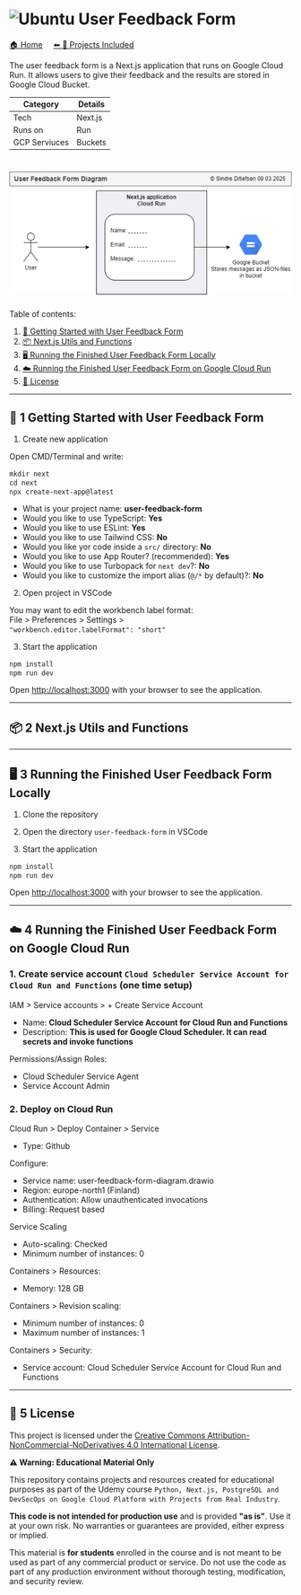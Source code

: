 # ![Ubuntu](https://raw.githubusercontent.com/ditlef9/python-nextjs-postgresql-devsecops-gcp/main/_docs/ubuntu-32x23.png) User Feedback Form 

[🏠 Home](../../)
&nbsp; &nbsp;
[⬅ 🎯 Projects Included](../../#-4-projects-included)

The user feedback form is a Next.js application that runs on Google Cloud Run.
It allows users to give their feedback and the results are stored in Google Cloud Bucket.

| Category      | Details |          
|---------------|---------|
| Tech          | Next.js |
| Runs on       | Run     |
| GCP Serviuces | Buckets |


# ![User Feedback Form Diagram](_docs/user-feedback-form-diagram.drawio.png) 

Table of contents:
1. [🚀 Getting Started with User Feedback Form](#-1-getting-started)
2. [📦 Next.js Utils and Functions](#-1-getting-started)
3. [🖥️ Running the Finished User Feedback Form Locally](#-1-getting-started)
4. [☁️ Running the Finished User Feedback Form on Google Cloud Run](#-1-getting-started)
5. [📜 License](#-4-license)

---

## 🚀 1 Getting Started with User Feedback Form

1. Create new application

Open CMD/Terminal and write:

```
mkdir next
cd next
npx create-next-app@latest
```

* What is your project name: **user-feedback-form**
* Would you like to use TypeScript: **Yes**
* Would you like to use ESLint: **Yes**
* Would you like to use Tailwind CSS: **No**
* Would you like yor code inside a `src/` directory: **No**
* Would you like to use App Router? (recommended): **Yes**
* Would you like to use Turbopack for `next dev`?: **No**
* Would you like to customize the import alias (`@/*` by default)?: **No**


2. Open project in VSCode

You may want to edit the workbench label format:<br>
File > Preferences > Settings > <br>
```"workbench.editor.labelFormat": "short"```


3. Start the application

```
npm install
npm run dev
```

Open [http://localhost:3000](http://localhost:3000) with your browser to see the application.

---

## 📦 2 Next.js Utils and Functions

---

## 🖥️ 3 Running the Finished User Feedback Form Locally

1. Clone the repository

2. Open the directory `user-feedback-form` in VSCode

3. Start the application

```
npm install
npm run dev
```

Open [http://localhost:3000](http://localhost:3000) with your browser to see the application.



---

## ☁️ 4 Running the Finished User Feedback Form on Google Cloud Run

### 1. Create service account `Cloud Scheduler Service Account for Cloud Run and Functions` (one time setup)

IAM > Service accounts > + Create Service Account

* Name: **Cloud Scheduler Service Account for Cloud Run and Functions**
* Description: **This is used for Google Cloud Scheduler. It can read secrets and invoke functions**

Permissions/Assign Roles:
* Cloud Scheduler Service Agent
* Service Account Admin


### 2. Deploy on Cloud Run

Cloud Run > Deploy Container > Service

* Type: Github

Configure:
* Service name: user-feedback-form-diagram.drawio
* Region: europe-north1 (Finland)
* Authentication: Allow unauthenticated invocations
* Billing: Request based

Service Scaling
* Auto-scaling: Checked
* Minimum number of instances: 0

Containers > Resources:
* Memory: 128 GB

Containers > Revision scaling:
* Minimum number of instances: 0
* Maximum number of instances: 1

Containers > Security:
* Service account: Cloud Scheduler Service Account for Cloud Run and Functions



---

## 📜 5 License


This project is licensed under the
[Creative Commons Attribution-NonCommercial-NoDerivatives 4.0 International License](https://creativecommons.org/licenses/by-nc-nd/4.0/).

**⚠️ Warning: Educational Material Only**

This repository contains projects and resources created for educational purposes as part of the Udemy course 
`Python, Next.js, PostgreSQL and DevSecOps on Google Cloud Platform with Projects from Real Industry`.

**This code is not intended for production use** and is provided **"as is"**. 
Use it at your own risk. No warranties or guarantees are provided, either express or implied. 

This material is **for students** enrolled in the course and is not meant to be used as part of any commercial product or service. 
Do not use the code as part of any production environment without thorough testing, modification, and security review.

